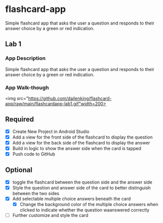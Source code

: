 # flashcard-app
Simple flashcard app that asks the user a question and responds to their answer choice by a green or red indication.

## Lab 1

### App Description
Simple flashcard app that asks the user a question and responds to their answer choice by a green or red indication.

### App Walk-though
<img src="https://github.com/dailenking/flashcard-app/raw/main/flashcardapp-lab1.gif"width=200><br>

## Required
- [x] Create New Project in Android Studio
- [x] Add a view for the front side of the flashcard to display the question
- [x] Add a view for the back side of the flashcard to display the answer
- [x] Build in logic to show the answer side when the card is tapped
- [x] Push code to GitHub
## Optional
- [x] toggle the flashcard between the question side and the answer side
- [x] Style the question and answer side of the card to better distinguish between the two sides
- [x] Add selectable multiple choice answers beneath the card
   - [x] Change the background color of the multiple choice answers when clicked to indicate whether the question waanswered correctly
- [ ] Further customize and style the card
